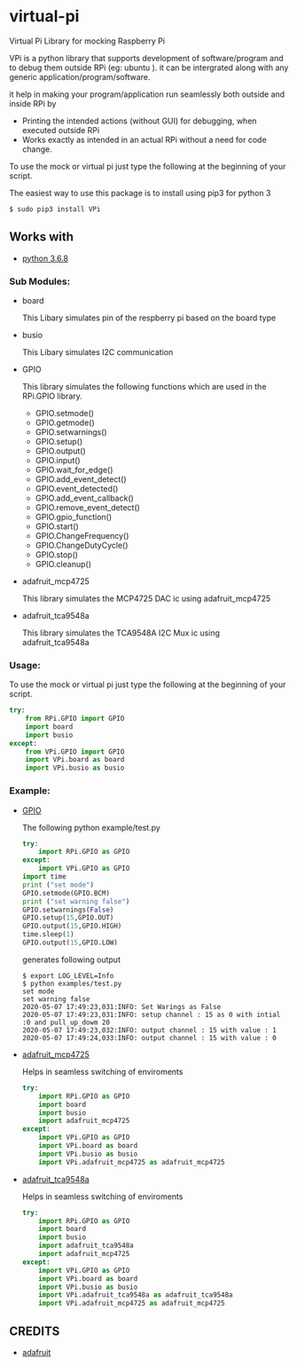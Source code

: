 # virtual-pi
Virtual Pi Library for mocking Raspberry Pi

VPi is a python library that supports development of software/program and to debug them outside RPi (eg: ubuntu ). it can be intergrated along with any generic application/program/software.

it help in making your program/application run seamlessly both outside and inside RPi by

- Printing the intended actions (without GUI) for debugging, when executed outside RPi
- Works exactly as intended in an actual RPi without a need for code change.

To use the mock or virtual pi just type the following at the beginning of your script.

The easiest way to use this package is to install using pip3 for python 3

```bash
$ sudo pip3 install VPi
```

## Works with

- [python 3.6.8](https://www.python.org/downloads/release/3.6.8)


### Sub Modules:

- board

	This Libary simulates pin of the respberry pi based on the board type

- busio

	This Libary simulates I2C communication

- GPIO

	This library simulates the following functions which are used in the RPi.GPIO library.
	- GPIO.setmode()
	- GPIO.getmode()
	- GPIO.setwarnings()
	- GPIO.setup()
	- GPIO.output()
	- GPIO.input()
	- GPIO.wait_for_edge()
	- GPIO.add_event_detect()
	- GPIO.event_detected()
	- GPIO.add_event_callback()
	- GPIO.remove_event_detect()
	- GPIO.gpio_function()
	- GPIO.start()
	- GPIO.ChangeFrequency()
	- GPIO.ChangeDutyCycle()
	- GPIO.stop()
	- GPIO.cleanup()

- adafruit_mcp4725

	This library simulates the MCP4725 DAC ic using adafruit_mcp4725

- adafruit_tca9548a

	This library simulates the TCA9548A I2C Mux ic using adafruit_tca9548a


### Usage:

To use the mock or virtual pi just type the following at the beginning of your script.

```python
try:
	from RPi.GPIO import GPIO
	import board
	import busio
except:
	from VPi.GPIO import GPIO
	import VPi.board as board
	import VPi.busio as busio
```
### Example:

- [GPIO](example/GPIO-test.py)

	The following python example/test.py
	```python
	try:
	    import RPi.GPIO as GPIO
	except:
	    import VPi.GPIO as GPIO
	import time
	print ("set mode")
	GPIO.setmode(GPIO.BCM)
	print ("set warning false")
	GPIO.setwarnings(False)
	GPIO.setup(15,GPIO.OUT)
	GPIO.output(15,GPIO.HIGH)
	time.sleep(1)
	GPIO.output(15,GPIO.LOW)
	```
	generates following output
	```shell
	$ export LOG_LEVEL=Info
	$ python examples/test.py
	set mode
	set warning false
	2020-05-07 17:49:23,031:INFO: Set Warings as False
	2020-05-07 17:49:23,031:INFO: setup channel : 15 as 0 with intial :0 and pull_up_dowm 20
	2020-05-07 17:49:23,032:INFO: output channel : 15 with value : 1
	2020-05-07 17:49:24,033:INFO: output channel : 15 with value : 0
	```


- [adafruit_mcp4725](example/mcp4725-test.py)

	Helps in seamless switching of enviroments

	```python
	try:
	    import RPi.GPIO as GPIO
	    import board
	    import busio
	    import adafruit_mcp4725
	except:
	    import VPi.GPIO as GPIO
	    import VPi.board as board
	    import VPi.busio as busio
	    import VPi.adafruit_mcp4725 as adafruit_mcp4725
	```

- [adafruit_tca9548a](example/tca9548a-test.py)

	Helps in seamless switching of enviroments

	```python
	try:
	    import RPi.GPIO as GPIO
	    import board
	    import busio
	    import adafruit_tca9548a
	    import adafruit_mcp4725
	except:
	    import VPi.GPIO as GPIO
	    import VPi.board as board
	    import VPi.busio as busio
	    import VPi.adafruit_tca9548a as adafruit_tca9548a
	    import VPi.adafruit_mcp4725 as adafruit_mcp4725

	```


## CREDITS

- [adafruit](https://github.com/adafruit)
